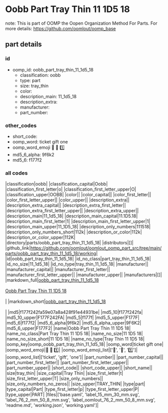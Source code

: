# Oobb Part Tray Thin 11 1D5 18  

note: This is part of OOMP the Oopen Organization Method For Parts. For more details: https://github.com/oomlout/oomp_base

##  part details





### id
* oomp_id: oobb_part_tray_thin_11_1d5_18
  * classification: oobb
  * type: part
  * size: tray_thin
  * color: 
  * description_main: 11_1d5_18
  * description_extra: 
  * manufacturer: 
  * part_number: 

### other_codes
* short_code: 
* oomp_word: ticket gift one
* oomp_word_emoji :ticket: :gift: :one:
* md5_6_alpha: 9f6k2
* md5_6: f177f2

### all codes 
|classification|oobb|
|classification_capital|Oobb|
|classification_first_letter|o|
|classification_first_letter_upper|O|
|classification_upper|OOBB|
|color||
|color_capital||
|color_first_letter||
|color_first_letter_upper||
|color_upper||
|description_extra||
|description_extra_capital||
|description_extra_first_letter||
|description_extra_first_letter_upper||
|description_extra_upper||
|description_main|11_1d5_18|
|description_main_capital|11.1D5.18|
|description_main_first_letter|1|
|description_main_first_letter_upper|1|
|description_main_upper|11_1D5_18|
|description_only_numbers|111518|
|description_only_numbers_short|112k|
|description_or_color|112k|
|description_or_color_upper|112K|
|directory|parts/oobb_part_tray_thin_11_1d5_18|
|distributors|[]|
|github_link|https://github.com/oomlout/oomlout_oomp_part_src/tree/main/parts/oobb_part_tray_thin_11_1d5_18/working|
|id|oobb_part_tray_thin_11_1d5_18|
|id_no_class|part_tray_thin_11_1d5_18|
|id_no_size|11_1d5_18|
|id_no_type|tray_thin_11_1d5_18|
|manufacturer||
|manufacturer_capital||
|manufacturer_first_letter||
|manufacturer_first_letter_upper||
|manufacturer_upper||
|manufacturers|[]|
|markdown_full|[oobb_part_tray_thin_11_1d5_18](https://github.com/oomlout/oomlout_oomp_part_src/tree/main/parts/oobb_part_tray_thin_11_1d5_18/working)<br>[](https://github.com/oomlout/oomlout_oomp_part_src/tree/main/parts/oobb_part_tray_thin_11_1d5_18/working)<br>[Oobb Part Tray Thin 11 1D5 18](https://github.com/oomlout/oomlout_oomp_part_src/tree/main/parts/oobb_part_tray_thin_11_1d5_18/working)<br><br>|
|markdown_short|[oobb_part_tray_thin_11_1d5_18](https://github.com/oomlout/oomlout_oomp_part_src/tree/main/parts/oobb_part_tray_thin_11_1d5_18/working)<br><br>|
|md5|f177f242fa59e07a8a428f91e44931be|
|md5_10|f177f242fa|
|md5_10_upper|F177F242FA|
|md5_5|f177f|
|md5_5_upper|F177F|
|md5_6|f177f2|
|md5_6_alpha|9f6k2|
|md5_6_alpha_upper|9F6K2|
|md5_6_upper|F177F2|
|name|Oobb Part Tray Thin 11 1D5 18|
|name_no_class|Part Tray Thin 11 1D5 18|
|name_no_size|11 1D5 18|
|name_no_size_short|11 1D5 18|
|name_no_type|Tray Thin 11 1D5 18|
|oomp_key|oomp_oobb_part_tray_thin_11_1d5_18|
|oomp_word|ticket gift one|
|oomp_word_emoji|:ticket: :gift: :one:|
|oomp_word_emoji_list|[':ticket:', ':gift:', ':one:']|
|oomp_word_list|['ticket', 'gift', 'one']|
|part_number||
|part_number_capital||
|part_number_first_letter||
|part_number_first_letter_upper||
|part_number_upper||
|short_code||
|short_code_upper||
|short_name||
|size|tray_thin|
|size_capital|Tray Thin|
|size_first_letter|t|
|size_first_letter_upper|T|
|size_only_numbers||
|size_only_numbers_no_zeros||
|size_upper|TRAY_THIN|
|type|part|
|type_capital|Part|
|type_first_letter|p|
|type_first_letter_upper|P|
|type_upper|PART|
|files|['base.yaml', 'label_15_mm_30_mm.svg', 'label_76_2_mm_50_8_mm.svg', 'label_oomlout_76_2_mm_50_8_mm.svg', 'readme.md', 'working.json', 'working.yaml']|
